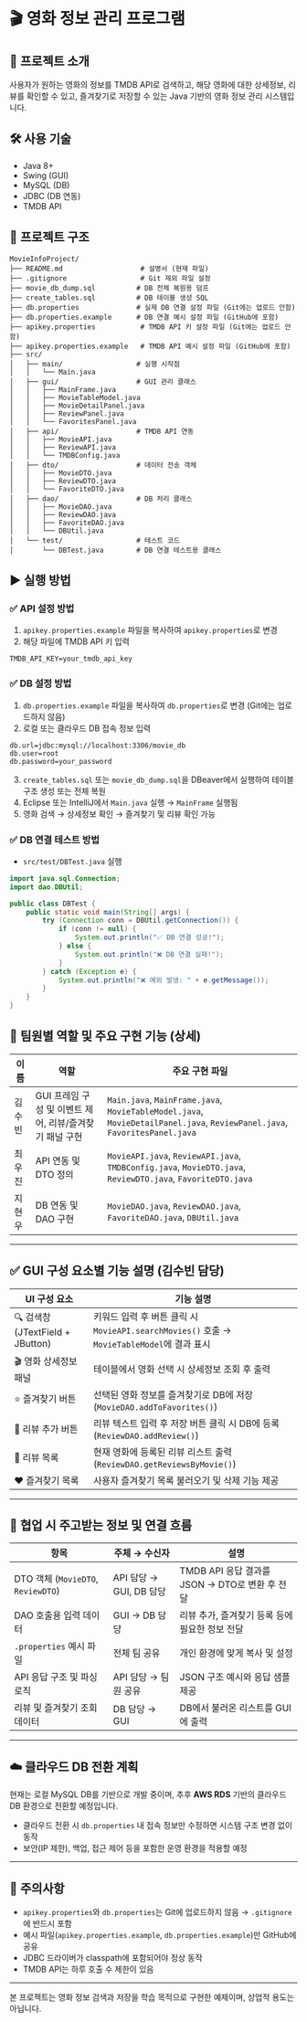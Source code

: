 # 🎬 영화 정보 관리 프로그램

## 📌 프로젝트 소개

사용자가 원하는 영화의 정보를 TMDB API로 검색하고, 해당 영화에 대한 상세정보, 리뷰를 확인할 수 있고, 즐겨찾기로 저장할 수 있는 Java 기반의 영화 정보 관리 시스템입니다.

## 🛠 사용 기술

* Java 8+
* Swing (GUI)
* MySQL (DB)
* JDBC (DB 연동)
* TMDB API

## 📂 프로젝트 구조

```
MovieInfoProject/
├── README.md                   # 설명서 (현재 파일)
├── .gitignore                  # Git 제외 파일 설정
├── movie_db_dump.sql          # DB 전체 복원용 덤프
├── create_tables.sql          # DB 테이블 생성 SQL
├── db.properties              # 실제 DB 연결 설정 파일 (Git에는 업로드 안함)
├── db.properties.example      # DB 연결 예시 설정 파일 (GitHub에 포함)
├── apikey.properties           # TMDB API 키 설정 파일 (Git에는 업로드 안함)
├── apikey.properties.example   # TMDB API 예시 설정 파일 (GitHub에 포함)
├── src/
│   ├── main/                  # 실행 시작점
│   │   └── Main.java
│   ├── gui/                   # GUI 관리 클래스
│   │   ├── MainFrame.java
│   │   ├── MovieTableModel.java
│   │   ├── MovieDetailPanel.java
│   │   ├── ReviewPanel.java
│   │   └── FavoritesPanel.java
│   ├── api/                   # TMDB API 연동
│   │   ├── MovieAPI.java
│   │   ├── ReviewAPI.java
│   │   └── TMDBConfig.java
│   ├── dto/                   # 데이터 전송 객체
│   │   ├── MovieDTO.java
│   │   ├── ReviewDTO.java
│   │   └── FavoriteDTO.java
│   ├── dao/                   # DB 처리 클래스
│   │   ├── MovieDAO.java
│   │   ├── ReviewDAO.java
│   │   ├── FavoriteDAO.java
│   │   └── DBUtil.java
│   └── test/                  # 테스트 코드
│       └── DBTest.java        # DB 연결 테스트용 클래스
```

## ▶ 실행 방법

### ✅ API 설정 방법

1. `apikey.properties.example` 파일을 복사하여 `apikey.properties`로 변경
2. 해당 파일에 TMDB API 키 입력

```properties
TMDB_API_KEY=your_tmdb_api_key
```

### ✅ DB 설정 방법

1. `db.properties.example` 파일을 복사하여 `db.properties`로 변경 (Git에는 업로드하지 않음)
2. 로컬 또는 클라우드 DB 접속 정보 입력

```properties
db.url=jdbc:mysql://localhost:3306/movie_db
db.user=root
db.password=your_password
```

3. `create_tables.sql` 또는 `movie_db_dump.sql`을 DBeaver에서 실행하여 테이블 구조 생성 또는 전체 복원
4. Eclipse 또는 IntelliJ에서 `Main.java` 실행 → `MainFrame` 실행됨
5. 영화 검색 → 상세정보 확인 → 즐겨찾기 및 리뷰 확인 가능

### ✅ DB 연결 테스트 방법

* `src/test/DBTest.java` 실행

```java
import java.sql.Connection;
import dao.DBUtil;

public class DBTest {
    public static void main(String[] args) {
        try (Connection conn = DBUtil.getConnection()) {
            if (conn != null) {
                System.out.println("✅ DB 연결 성공!");
            } else {
                System.out.println("❌ DB 연결 실패!");
            }
        } catch (Exception e) {
            System.out.println("❌ 예외 발생: " + e.getMessage());
        }
    }
}
```

## 👥 팀원별 역할 및 주요 구현 기능 (상세)

| 이름  | 역할                                 | 주요 구현 파일                                                                                                                  |
| --- | ---------------------------------- | ------------------------------------------------------------------------------------------------------------------------- |
| 김수빈 | GUI 프레임 구성 및 이벤트 제어, 리뷰/즐겨찾기 패널 구현 | `Main.java`, `MainFrame.java`, `MovieTableModel.java`, `MovieDetailPanel.java`, `ReviewPanel.java`, `FavoritesPanel.java` |
| 최우진 | API 연동 및 DTO 정의                    | `MovieAPI.java`, `ReviewAPI.java`, `TMDBConfig.java`, `MovieDTO.java`, `ReviewDTO.java`, `FavoriteDTO.java`               |
| 지현우 | DB 연동 및 DAO 구현                     | `MovieDAO.java`, `ReviewDAO.java`, `FavoriteDAO.java`, `DBUtil.java`                                                      |

---

## ✅ GUI 구성 요소별 기능 설명 (김수빈 담당)

| UI 구성 요소                      | 기능 설명                                                                    |
| ----------------------------- | ------------------------------------------------------------------------ |
| 🔍 검색창 (JTextField + JButton) | 키워드 입력 후 버튼 클릭 시 `MovieAPI.searchMovies()` 호출 → `MovieTableModel`에 결과 표시 |
| 🎬 영화 상세정보 패널                 | 테이블에서 영화 선택 시 상세정보 조회 후 출력                                               |
| ⭐ 즐겨찾기 버튼                     | 선택된 영화 정보를 즐겨찾기로 DB에 저장 (`MovieDAO.addToFavorites()`)                    |
| 💬 리뷰 추가 버튼                   | 리뷰 텍스트 입력 후 저장 버튼 클릭 시 DB에 등록 (`ReviewDAO.addReview()`)                  |
| 📄 리뷰 목록                      | 현재 영화에 등록된 리뷰 리스트 출력 (`ReviewDAO.getReviewsByMovie()`)                   |
| ❤️ 즐겨찾기 목록                    | 사용자 즐겨찾기 목록 불러오기 및 삭제 기능 제공                                              |

---

## 🔗 협업 시 주고받는 정보 및 연결 흐름

| 항목                               | 주체 → 수신자            | 설명                                  |
| -------------------------------- | ------------------- | ----------------------------------- |
| DTO 객체 (`MovieDTO`, `ReviewDTO`) | API 담당 → GUI, DB 담당 | TMDB API 응답 결과를 JSON → DTO로 변환 후 전달 |
| DAO 호출용 입력 데이터                   | GUI → DB 담당         | 리뷰 추가, 즐겨찾기 등록 등에 필요한 정보 전달         |
| `.properties` 예시 파일              | 전체 팀 공유             | 개인 환경에 맞게 복사 및 설정                   |
| API 응답 구조 및 파싱 로직                | API 담당 → 팀원 공유      | JSON 구조 예시와 응답 샘플 제공                |
| 리뷰 및 즐겨찾기 조회 데이터                 | DB 담당 → GUI         | DB에서 불러온 리스트를 GUI에 출력               |

---

## ☁️ 클라우드 DB 전환 계획

현재는 로컬 MySQL DB를 기반으로 개발 중이며, 추후 **AWS RDS** 기반의 클라우드 DB 환경으로 전환할 예정입니다.

* 클라우드 전환 시 `db.properties` 내 접속 정보만 수정하면 시스템 구조 변경 없이 동작
* 보안(IP 제한), 백업, 접근 제어 등을 포함한 운영 환경을 적용할 예정

---

## 📌 주의사항

* `apikey.properties`와 `db.properties`는 Git에 업로드하지 않음 → `.gitignore`에 반드시 포함
* 예시 파일(`apikey.properties.example`, `db.properties.example`)만 GitHub에 공유
* JDBC 드라이버가 classpath에 포함되어야 정상 동작
* TMDB API는 하루 호출 수 제한이 있음

---

본 프로젝트는 영화 정보 검색과 저장을 학습 목적으로 구현한 예제이며, 상업적 용도는 아닙니다.
